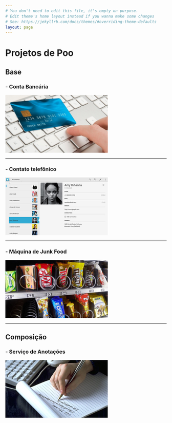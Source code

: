 ```yaml
---
# You don't need to edit this file, it's empty on purpose.
# Edit theme's home layout instead if you wanna make some changes
# See: https://jekyllrb.com/docs/themes/#overriding-theme-defaults
layout: page
---
```

# Projetos de Poo

## Base

### - Conta Bancária
[![](/assets/01_conta/figura.png)](/poo/2017/04/04/01_conta.html)

---
### - Contato telefônico
[![](/assets/01_contato/figura.png)](/poo/2017/04/04/01_contato.html)

---
### - Máquina de Junk Food
[![](/assets/01_junkfood/figura.png)](/poo/2017/04/04/01_junkfood.html)

---
## Composição
### - Serviço de Anotações
[![](/assets/02_anotacoes/figura.png)](/poo/2017/04/04/02_anotacoes.html)
